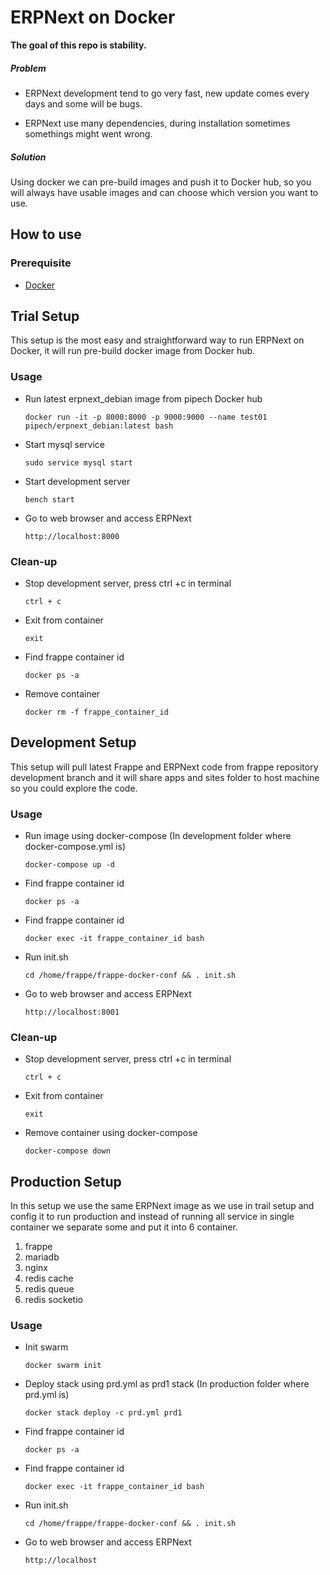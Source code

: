 #  ERPNext on Docker

**The goal of this repo is stability.**

##### Problem

* ERPNext development tend to go very fast, new update comes every days 
and some will be bugs.

* ERPNext use many dependencies, during installation sometimes somethings might went wrong.

##### Solution

Using docker we can pre-build images and push it to Docker hub,
so you will always have usable images and can choose which version you want to use.

## How to use

### Prerequisite

* [Docker](https://docs.docker.com/get-started/#conclusion-of-part-one)

## Trial  Setup

This setup is the most easy and straightforward way to run ERPNext on Docker, 
it will run pre-build docker image from Docker hub. 

### Usage

* Run latest erpnext_debian image from pipech Docker hub

    `docker run -it -p 8000:8000 -p 9000:9000 --name test01 pipech/erpnext_debian:latest bash`

* Start mysql service
    
    `sudo service mysql start`
    
* Start development server

    `bench start`
    
* Go to web browser and access ERPNext

    `http://localhost:8000`
    
### Clean-up

* Stop development server, press ctrl +c in terminal

    `ctrl + c`
    
* Exit from container

    `exit`
    
* Find frappe container id

    `docker ps -a`
    
* Remove container

    `docker rm -f frappe_container_id`
    
## Development Setup

This setup will pull latest Frappe and ERPNext code 
from frappe repository development branch and it will share apps 
and sites folder to host machine so you could explore the code.
    
### Usage

* Run image using docker-compose (In development folder where docker-compose.yml is)

    `docker-compose up -d`
    
* Find frappe container id

    `docker ps -a`

* Find frappe container id

    `docker exec -it frappe_container_id bash`
    
* Run init.sh

    `cd /home/frappe/frappe-docker-conf && . init.sh`

* Go to web browser and access ERPNext

    `http://localhost:8001`

### Clean-up

* Stop development server, press ctrl +c in terminal

    `ctrl + c`
    
* Exit from container

    `exit`
    
* Remove container using docker-compose

    `docker-compose down`
    
## Production Setup

In this setup we use the same ERPNext image as we use in trail setup 
and config it to run production
and instead of running all service in single container we separate some and put it into 6 container.

1. frappe
2. mariadb
3. nginx
4. redis cache
5. redis queue
6. redis socketio

### Usage

* Init swarm

    `docker swarm init`

* Deploy stack using prd.yml as prd1 stack (In production folder where prd.yml is)

    `docker stack deploy -c prd.yml prd1`

* Find frappe container id

    `docker ps -a`

* Find frappe container id

    `docker exec -it frappe_container_id bash`
    
* Run init.sh

    `cd /home/frappe/frappe-docker-conf && . init.sh`

* Go to web browser and access ERPNext

    `http://localhost`
